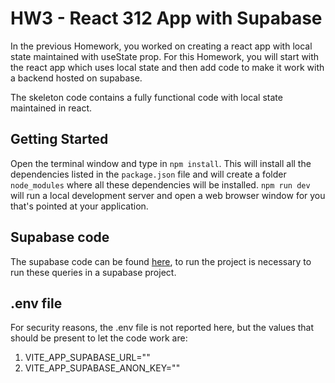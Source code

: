 # HW3 - React 312 App with Supabase

In the previous Homework, you worked on creating a react app with local state maintained with useState prop. For this Homework, you will start with the 
react app which uses local state and then add code to make it work with a backend hosted on supabase.

The skeleton code contains a fully functional code with local state maintained in react. 

## Getting Started 

Open the terminal window and type in `npm install`. This will install all the dependencies listed in the `package.json` file and will create a folder `node_modules` where all these dependencies will be installed. `npm run dev` will run a local development server and open a web browser window for you that's pointed at your application.

## Supabase code
The supabase code can be found [here](https://github.com/GiuseppeCalderonio/homework3/tree/master/src/database_starter), to run the project is necessary to run these queries in a supabase project.

## .env file
For security reasons, the .env file is not reported here, but the values that should be present to let the code work are:
1. VITE_APP_SUPABASE_URL="<the url>"
2. VITE_APP_SUPABASE_ANON_KEY="<the key>"

